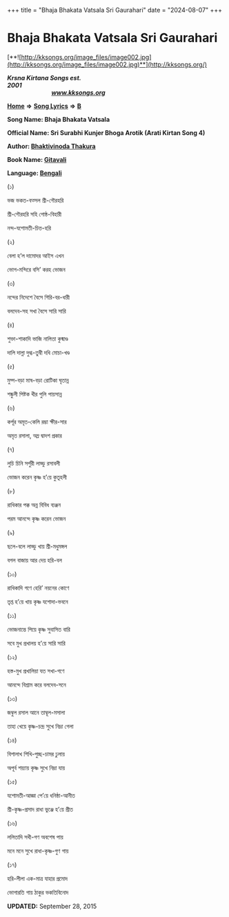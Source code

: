 +++
title = "Bhaja Bhakata Vatsala Sri Gaurahari"
date = "2024-08-07"
+++

# Bhaja Bhakata Vatsala Sri Gaurahari
[**![http://kksongs.org/image_files/image002.jpg](http://kksongs.org/image_files/image002.jpg)**](http://kksongs.org/)

**_Krsna Kirtana Songs est. 2001_**                                                                                                                                                 **_www.kksongs.org_**

**[Home](http://kksongs.org/)** **⇒** **[Song Lyrics](http://kksongs.org/lyrics.html)** **⇒** **[B](http://kksongs.org/songs/song_b.html)**

**Song Name: Bhaja Bhakata Vatsala**

**Official Name: Sri Surabhi Kunjer Bhoga Arotik (Arati Kirtan Song 4)**

**Author: [Bhaktivinoda Thakura](http://kksongs.org/authors/list/bhaktivinoda.html)**

**Book Name: [Gitavali](http://kksongs.org/authors/gitavali.html)**

**Language: [Bengali](http://kksongs.org/language/list/bengali.html)**

(১)

ভজ ভকত\-বত্সল শ্রী\-গৌরহরি

শ্রী\-গৌরহরি সহি গোষ্ঠ\-বিহারী

নন্দ\-যশোমতী\-চিত্ত\-হরি

(২)

বেলা হ’ল দামোদর আইস এখন

ভোগ\-মন্দিরে বসি’ করহ ভোজন

(৩)

নন্দের নিদেশে বৈসে গিরি\-বর\-ধারী

বলদেব\-সহ সখা বৈসে সারি সারি

(৪)

শুক্তা\-শাকাদি ভাজি নালিতা কুষ্মাণ্ড

দালি দাল্না দুগ্ধ\-তুম্বী দধি মোচা\-খণ্ড

(৫)

মুদ্গ\-বড়া মাষ\-বড়া রোটিকা ঘৃতান্ন

শষ্কুলী পিষ্টক খীর পুলি পায়সান্ন

(৬)

কর্পূর অমৃত\-কেলি রম্ভা ক্ষীর\-সার

অমৃত রসালা, অম্ল দ্বাদশ প্রকার

(৭)

লুচি চিনি সর্পুরী লাড্ডু রসাবলী

ভোজন করেন কৃষ্ণ হ’য়ে কুতূহলী

(৮)

রাধিকার পক্ক অন্ন বিবিধ ব্যঞ্জন

পরম আনন্দে কৃষ্ণ করেন ভোজন

(৯)

ছলে\-বলে লাড্ডু খায় শ্রী\-মধুমঙ্গল

বগল বাজায় আর দেয় হরি\-বল

(১০)

রাধিকাদি গণে হেরি’ নয়নের কোণে

তৃপ্ত হ’য়ে খায় কৃষ্ণ যশোদা\-ভবনে

(১১)

ভোজনান্তে পিয়ে কৃষ্ণ সুবাসিত বারি

সবে মুখ প্রখালয় হ’য়ে সারি সারি

(১২)

হস্ত\-মুখ প্রখালিয়া যত সখা\-গণে

আনন্দে বিশ্রাম করে বলদেব\-সনে

(১৩)

জম্বুল রসাল আনে তাম্বূল\-মসালা

তাহা খেয়ে কৃষ্ণ\-চন্দ্র সুখে নিদ্রা গেলা

(১৪)

বিশালাখ শিখি\-পুচ্ছ\-চামর ঢুলায়

অপূর্ব শয়্যায় কৃষ্ণ সুখে নিদ্রা যায়

(১৫)

যশোমতী\-আজ্ঞা পে’য়ে ধনিষ্ঠা\-আনীত

শ্রী\-কৃষ্ণ\-প্রসাদ রাধা ভুঞ্জে হ’য়ে প্রীত

(১৬)

ললিতাদি সখী\-গণ অবশেষ পায়

মনে মনে সুখে রাধা\-কৃষ্ণ\-গুণ গায়

(১৭)

হরি\-লীলা এক\-মাত্র যাহার প্রমোদ

ভোগারতি গায় ঠাকুর ভকতিবিনোদ

**UPDATED:** September 28, 2015
